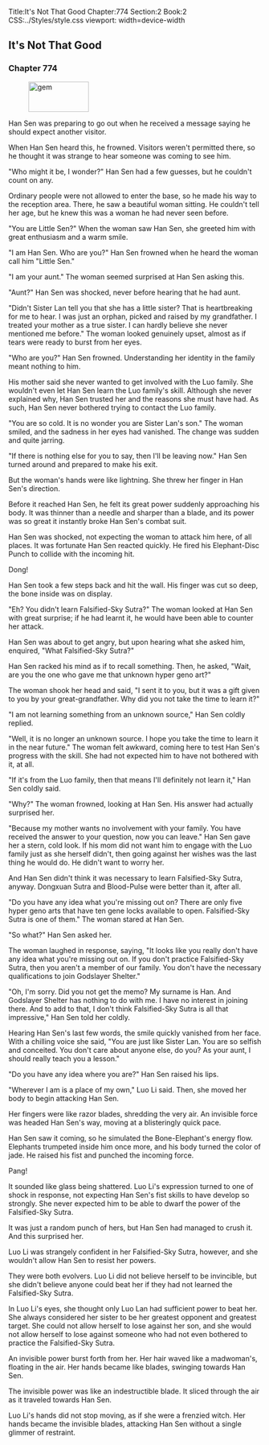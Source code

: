 Title:It's Not That Good 
Chapter:774 
Section:2 
Book:2 
CSS:../Styles/style.css 
viewport: width=device-width
  
## It's Not That Good
### Chapter 774 
<figure>
	<img src="../Images/gem.gif" alt="gem" id="gem" width="120" height="60" />
</figure>
  

  
  Han Sen was preparing to go out when he received a message saying he should expect another visitor.

When Han Sen heard this, he frowned. Visitors weren't permitted there, so he thought it was strange to hear someone was coming to see him.

"Who might it be, I wonder?" Han Sen had a few guesses, but he couldn't count on any.

Ordinary people were not allowed to enter the base, so he made his way to the reception area. There, he saw a beautiful woman sitting. He couldn't tell her age, but he knew this was a woman he had never seen before.

"You are Little Sen?" When the woman saw Han Sen, she greeted him with great enthusiasm and a warm smile.

"I am Han Sen. Who are you?" Han Sen frowned when he heard the woman call him "Little Sen."

"I am your aunt." The woman seemed surprised at Han Sen asking this.

"Aunt?" Han Sen was shocked, never before hearing that he had aunt.

"Didn't Sister Lan tell you that she has a little sister? That is heartbreaking for me to hear. I was just an orphan, picked and raised by my grandfather. I treated your mother as a true sister. I can hardly believe she never mentioned me before." The woman looked genuinely upset, almost as if tears were ready to burst from her eyes.

"Who are you?" Han Sen frowned. Understanding her identity in the family meant nothing to him.

His mother said she never wanted to get involved with the Luo family. She wouldn't even let Han Sen learn the Luo family's skill. Although she never explained why, Han Sen trusted her and the reasons she must have had. As such, Han Sen never bothered trying to contact the Luo family.

"You are so cold. It is no wonder you are Sister Lan's son." The woman smiled, and the sadness in her eyes had vanished. The change was sudden and quite jarring.

"If there is nothing else for you to say, then I'll be leaving now." Han Sen turned around and prepared to make his exit.

But the woman's hands were like lightning. She threw her finger in Han Sen's direction.

Before it reached Han Sen, he felt its great power suddenly approaching his body. It was thinner than a needle and sharper than a blade, and its power was so great it instantly broke Han Sen's combat suit.

Han Sen was shocked, not expecting the woman to attack him here, of all places. It was fortunate Han Sen reacted quickly. He fired his Elephant-Disc Punch to collide with the incoming hit.

Dong!

Han Sen took a few steps back and hit the wall. His finger was cut so deep, the bone inside was on display.

"Eh? You didn't learn Falsified-Sky Sutra?" The woman looked at Han Sen with great surprise; if he had learnt it, he would have been able to counter her attack.

Han Sen was about to get angry, but upon hearing what she asked him, enquired, "What Falsified-Sky Sutra?"

Han Sen racked his mind as if to recall something. Then, he asked, "Wait, are you the one who gave me that unknown hyper geno art?"

The woman shook her head and said, "I sent it to you, but it was a gift given to you by your great-grandfather. Why did you not take the time to learn it?"

"I am not learning something from an unknown source," Han Sen coldly replied.

"Well, it is no longer an unknown source. I hope you take the time to learn it in the near future." The woman felt awkward, coming here to test Han Sen's progress with the skill. She had not expected him to have not bothered with it, at all.

"If it's from the Luo family, then that means I'll definitely not learn it," Han Sen coldly said.

"Why?" The woman frowned, looking at Han Sen. His answer had actually surprised her.

"Because my mother wants no involvement with your family. You have received the answer to your question, now you can leave." Han Sen gave her a stern, cold look. If his mom did not want him to engage with the Luo family just as she herself didn't, then going against her wishes was the last thing he would do. He didn't want to worry her.

And Han Sen didn't think it was necessary to learn Falsified-Sky Sutra, anyway. Dongxuan Sutra and Blood-Pulse were better than it, after all.

"Do you have any idea what you're missing out on? There are only five hyper geno arts that have ten gene locks available to open. Falsified-Sky Sutra is one of them." The woman stared at Han Sen.

"So what?" Han Sen asked her.

The woman laughed in response, saying, "It looks like you really don't have any idea what you're missing out on. If you don't practice Falsified-Sky Sutra, then you aren't a member of our family. You don't have the necessary qualifications to join Godslayer Shelter."

"Oh, I'm sorry. Did you not get the memo? My surname is Han. And Godslayer Shelter has nothing to do with me. I have no interest in joining there. And to add to that, I don't think Falsified-Sky Sutra is all that impressive," Han Sen told her coldly.

Hearing Han Sen's last few words, the smile quickly vanished from her face. With a chilling voice she said, "You are just like Sister Lan. You are so selfish and conceited. You don't care about anyone else, do you? As your aunt, I should really teach you a lesson."

"Do you have any idea where you are?" Han Sen raised his lips.

"Wherever I am is a place of my own," Luo Li said. Then, she moved her body to begin attacking Han Sen.

Her fingers were like razor blades, shredding the very air. An invisible force was headed Han Sen's way, moving at a blisteringly quick pace.

Han Sen saw it coming, so he simulated the Bone-Elephant's energy flow. Elephants trumpeted inside him once more, and his body turned the color of jade. He raised his fist and punched the incoming force.

Pang!

It sounded like glass being shattered. Luo Li's expression turned to one of shock in response, not expecting Han Sen's fist skills to have develop so strongly. She never expected him to be able to dwarf the power of the Falsified-Sky Sutra.

It was just a random punch of hers, but Han Sen had managed to crush it. And this surprised her.

Luo Li was strangely confident in her Falsified-Sky Sutra, however, and she wouldn't allow Han Sen to resist her powers.

They were both evolvers. Luo Li did not believe herself to be invincible, but she didn't believe anyone could beat her if they had not learned the Falsified-Sky Sutra.

In Luo Li's eyes, she thought only Luo Lan had sufficient power to beat her. She always considered her sister to be her greatest opponent and greatest target. She could not allow herself to lose against her son, and she would not allow herself to lose against someone who had not even bothered to practice the Falsified-Sky Sutra.

An invisible power burst forth from her. Her hair waved like a madwoman's, floating in the air. Her hands became like blades, swinging towards Han Sen.

The invisible power was like an indestructible blade. It sliced through the air as it traveled towards Han Sen.

Luo Li's hands did not stop moving, as if she were a frenzied witch. Her hands became the invisible blades, attacking Han Sen without a single glimmer of restraint.
